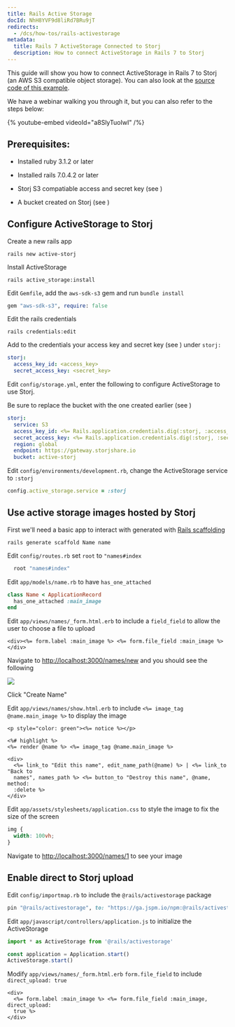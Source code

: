 ```yaml
---
title: Rails Active Storage
docId: NhH8YVF9d8liRd7BRu9jT
redirects:
  - /dcs/how-tos/rails-activestorage
metadata:
  title: Rails 7 ActiveStorage Connected to Storj
  description: How to connect ActiveStorage in Rails 7 to Storj
---
```


This guide will show you how to connect ActiveStorage in Rails 7 to Storj (an AWS S3 compatible object storage). You can also look at the [source code of this example](https://github.com/amozoss/active-storj).

We have a webinar walking you through it, but you can also refer to the steps below:

{% youtube-embed videoId="a8SlyTuoIwI" /%}

## Prerequisites:

- Installed ruby 3.1.2 or later

- Installed rails 7.0.4.2 or later

- Storj S3 compatiable access and secret key (see [](docId:AsyYcUJFbO1JI8-Tu8tW3))

- A bucket created on Storj (see [](docId:pxdnqsVDjCLZgeEXt2S6x))

## Configure ActiveStorage to Storj

Create a new rails app

```shell
rails new active-storj
```

Install ActiveStorage

```shell
rails active_storage:install
```

Edit `Gemfile`, add the `aws-sdk-s3` gem and run `bundle install`

```ruby
gem "aws-sdk-s3", require: false
```

Edit the rails credentials

```shell
rails credentials:edit
```

Add to the credentials your access key and secret key (see [](docId:AsyYcUJFbO1JI8-Tu8tW3)) under `storj:`

```yaml
storj:
  access_key_id: <access_key>
  secret_access_key: <secret_key>
```

Edit `config/storage.yml`, enter the following to configure ActiveStorage to use Storj.

Be sure to replace the bucket with the one created earlier (see [](docId:pxdnqsVDjCLZgeEXt2S6x))

```yaml
storj:
  service: S3
  access_key_id: <%= Rails.application.credentials.dig(:storj, :access_key_id) %>
  secret_access_key: <%= Rails.application.credentials.dig(:storj, :secret_access_key) %>
  region: global
  endpoint: https://gateway.storjshare.io
  bucket: active-storj
```

Edit `config/environments/development.rb`, change the ActiveStorage service to `:storj` 

```ruby
config.active_storage.service = :storj
```

## Use active storage images hosted by Storj

First we'll need a basic app to interact with generated with [Rails scaffolding](https://guides.rubyonrails.org/v3.2/getting_started.html#getting-up-and-running-quickly-with-scaffolding)

```shell
rails generate scaffold Name name
```

Edit `config/routes.rb` set `root` to `"names#index`

```ruby
  root "names#index"
```

Edit `app/models/name.rb` to have `has_one_attached`

```ruby
class Name < ApplicationRecord
  has_one_attached :main_image
end
```

Edit `app/views/names/_form.html.erb` to include a `field_field` to allow the user to choose a file to upload

```erb
<div><%= form.label :main_image %> <%= form.file_field :main_image %></div>
```

Navigate to <http://localhost:3000/names/new> and you should see the following

![](https://link.storjshare.io/raw/jua7rls6hkx5556qfcmhrqed2tfa/docs/images/exMR-EZ3OKl8eokEZk-Ox_screenshot-2023-02-02-at-41007-pm.png)

Click "Create Name"

Edit `app/views/names/show.html.erb` to include `<%= image_tag @name.main_image %>` to display the image

```erb
<p style="color: green"><%= notice %></p>

<%# highlight %>
<%= render @name %> <%= image_tag @name.main_image %>

<div>
  <%= link_to "Edit this name", edit_name_path(@name) %> | <%= link_to "Back to
  names", names_path %> <%= button_to "Destroy this name", @name, method:
  :delete %>
</div>
```

Edit `app/assets/stylesheets/application.css` to style the image to fix the size of the screen

```css
img {
  width: 100vh;
}
```

Navigate to <http://localhost:3000/names/1> to see your image

## Enable direct to Storj upload

Edit `config/importmap.rb` to include the `@rails/activestorage` package

```ruby
pin "@rails/activestorage", to: "https://ga.jspm.io/npm:@rails/activestorage@7.0.4/app/assets/javascripts/activestorage.esm.js"
```

Edit `app/javascript/controllers/application.js` to initialize the ActiveStorage

```javascript
import * as ActiveStorage from '@rails/activestorage'

const application = Application.start()
ActiveStorage.start()
```

Modify `app/views/names/_form.html.erb` `form.file_field` to include `direct_upload: true`

```erb
<div>
  <%= form.label :main_image %> <%= form.file_field :main_image, direct_upload:
  true %>
</div>
```
